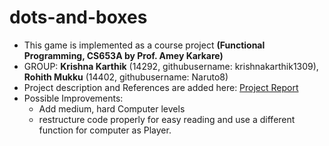 # dots-and-boxes
* This game is implemented as a course project **(Functional Programming, CS653A by Prof. Amey Karkare)**
* GROUP: **Krishna Karthik** (14292, githubusername: krishnakarthik1309), **Rohith Mukku** (14402, githubusername: Naruto8)
* Project description and References are added here: [Project Report](https://github.com/krishnakarthik1309/dots-and-boxes/blob/master/FP_Project_report.pdf)
* Possible Improvements: 
  - Add medium, hard Computer levels
  - restructure code properly for easy reading and use a different function for computer as Player.  

